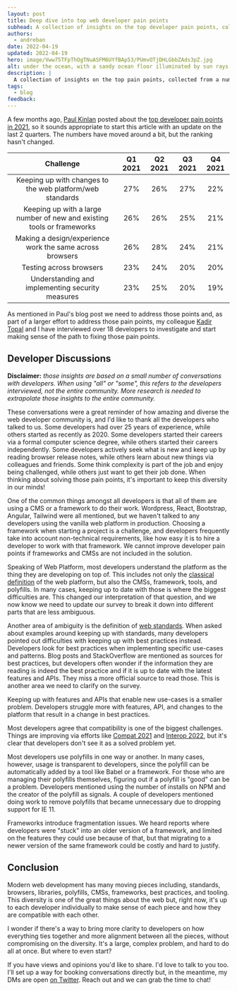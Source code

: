 ```yaml
---
layout: post
title: Deep dive into top web developer pain points
subhead: A collection of insights on the top developer pain points, collected from a number of one to one conversations.
authors:
  - andreban
date: 2022-04-19
updated: 2022-04-19
hero: image/Vww75TFpThOgTNuASFM6UYfBAp53/PUmvOTjDHLGbbZAds3pZ.jpg
alt: under the ocean, with a sandy ocean floor illuminated by sun rays from the surface.
description: |
  A collection of insights on the top pain points, collected from a number of one to one conversations with web developers.
tags:
  - blog
feedback:
---
```


A few months ago, [Paul Kinlan][2] posted about the [top developer pain points in 2021][1], so it sounds appropriate to start this article with an update on the last 2 quarters. The numbers have moved around a bit, but the ranking hasn't changed. 

|Challenge|Q1 2021|Q2 2021|Q3 2021|Q4 2021|
|:-------:|:-----:|:-----:|:-----:|:-----:|
Keeping up with changes to the web platform/web standards|27%|26%|27%|22%|
Keeping up with a large number of new and existing tools or frameworks|26%|26%|25%|21%|
Making a design/experience work the same across browsers|26%|28%|24%|21%|
Testing across browsers|23%|24%|20%|20%|
Understanding and implementing security measures|23%|25%|20%|19%|

As mentioned in Paul's blog post we need to address those points and, as part of a larger effort to address those pain points, my colleague [Kadir Topal][3] and I have interviewed over 18 developers to investigate and start making sense of the path to fixing those pain points.

## Developer Discussions

**Disclaimer:** *those insights are based on a small number of conversations with developers. When using "all" or "some", this refers to the developers interviewed, not the entire community. More research is needed to extrapolate those insights to the entire community.*

These conversations were a great reminder of how amazing and diverse the web developer community is, and I'd like to thank all the developers who talked to us. Some developers had over 25 years of experience, while others started as recently as 2020. Some developers started their careers via a formal computer science degree, while others started their careers independently. Some developers actively seek what is new and keep up by reading browser release notes, while others learn about new things via colleagues and friends. Some think complexity is part of the job and enjoy being challenged, while others just want to get their job done. When thinking about solving those pain points, it's important to keep this diversity in our minds!

One of the common things amongst all developers is that all of them are using a CMS or a framework to do their work. Wordpress, React, Bootstrap, Angular, Tailwind were all mentioned, but we haven't talked to any developers using the vanilla web platform in production. Choosing a framework when starting a project is a challenge, and developers frequently take into account non-technical requirements, like how easy it is to hire a developer to work with that framework. We cannot improve developer pain points if frameworks and CMSs are not included in the solution.  

Speaking of Web Platform, most developers understand the platform as the thing they are developing on top of. This includes not only the [classical definition][4] of the web platform, but also the CMSs, framework, tools, and polyfills. In many cases, keeping up to date with those is where the biggest difficulties are. This changed our interpretation of that question, and we now know we need to update our survey to break it down into different parts that are less ambiguous. 

Another area of ambiguity is the definition of [web standards][5]. When asked about examples around keeping up with standards, many developers pointed out difficulties with keeping up with best practices instead. Developers look for best practices when implementing specific use-cases and patterns. Blog posts and StackOverflow are mentioned as sources for best practices, but developers often wonder if the information they are reading is indeed the best practice and if it is up to date with the latest features and APIs. They miss a more official source to read those. This is another area we need to clarify on the survey.

Keeping up with features and APIs that enable new use-cases is a smaller problem. Developers struggle more with features, API, and changes to the platform that result in a change in best practices.

Most developers agree that compatibility is one of the biggest challenges. Things are improving via efforts like [Compat 2021][7] and [Interop 2022][6], but it's clear that developers don't see it as a solved problem yet.

Most developers use polyfills in one way or another. In many cases, however, usage is transparent to developers, since the polyfill can be automatically added by a tool like Babel or a framework. For those who are managing their polyfills themselves, figuring out if a polyfill is "good" can be a problem. Developers mentioned using the number of installs on NPM and the creator of the polyfill as signals. A couple of developers mentioned doing work to remove polyfills that became unnecessary due to dropping support for IE 11.

Frameworks introduce fragmentation issues. We heard reports where developers were "stuck" into an older version of a framework, and limited on the features they could use because of that, but that migrating to a newer version of the same framework could be costly and hard to justify.

## Conclusion

Modern web development has many moving pieces including, standards, browsers, libraries, polyfills, CMSs, frameworks, best practices, and tooling. This diversity is one of the great things about the web but, right now, it's up to each developer individually to make sense of each piece and how they are compatible with each other.

I wonder if there's a way to bring more clarity to developers on how everything ties together and more alignment between all the pieces, without compromising on the diversity. It's a large, complex problem, and hard to do all at once. But where to even start?

If you have views and opinions you'd like to share. I'd love to talk to you too. I'll set up a way for booking conversations directly but, in the meantime, my DMs are open [on Twitter][8]. Reach out and we can grab the time to chat!

[1]: https://paul.kinlan.me/top-web-developer-pain-points-in-2021/
[2]: https://twitter.com/Paul_Kinlan
[3]: https://twitter.com/atopal
[4]: https://en.wikipedia.org/wiki/Web_platform
[5]: https://www.w3.org/standards/
[6]: https://web.dev/interop-2022/
[7]: https://web.dev/compat2021/
[8]: https://twitter.com/andreban
